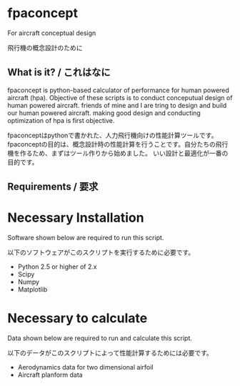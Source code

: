 fpaconcept
==========

For aircraft conceptual design 

飛行機の概念設計のために

What is it? / これはなに
-----------

fpaconcept is python-based calculator of performance  for human powered aircraft (hpa).
Objective of these scripts is to conduct conceputual design of human powered aircraft. friends of mine and I are tring to design and build our human powered aircraft. making good design and conducting optimization of hpa is first objective.

fpaconceptはpythonで書かれた、人力飛行機向けの性能計算ツールです。
fpaconceptの目的は、概念設計時の性能計算を行うことです。自分たちの飛行機を作るため、まずはツール作りから始めました。
いい設計と最適化が一番の目的です。

Requirements / 要求
------------

# Necessary Installation
Software shown below are required to run this script.

以下のソフトウェアがこのスクリプトを実行するために必要です。

* Python 2.5 or higher of 2.x
* Scipy
* Numpy
* Matplotlib

# Necessary to calculate
Data shown below are required to run and calculate this script.

以下のデータがこのスクリプトによって性能計算するためには必要です。

* Aerodynamics data for two dimensional airfoil
* Aircraft planform data
